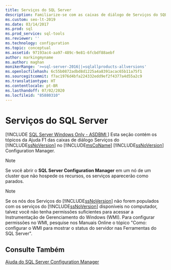 ```yaml
---
title: Serviços do SQL Server
description: Familiarize-se com as caixas de diálogo de Serviços do SQL Server no Microsoft SQL Server Configuration Manager.
ms.custom: seo-lt-2019
ms.date: 03/14/2017
ms.prod: sql
ms.prod_service: sql-tools
ms.reviewer: ''
ms.technology: configuration
ms.topic: conceptual
ms.assetid: 97193ac4-aa97-489c-9e81-6fcbdf88aebf
author: markingmyname
ms.author: maghan
monikerRange: '>=sql-server-2016||=sqlallproducts-allversions'
ms.openlocfilehash: 6c55b0872adbd8d1225a4a8391acac65b11a75f1
ms.sourcegitcommit: f7ac1976d4bfa224332edd9ef2f4377a4d55a2c9
ms.translationtype: HT
ms.contentlocale: pt-BR
ms.lasthandoff: 07/02/2020
ms.locfileid: "85880310"
---
```

# <a name="sql-server-services"></a>Serviços do SQL Server
[!INCLUDE [SQL Server Windows Only - ASDBMI ](../../includes/applies-to-version/sql-windows-only-asdbmi.md)]
  Esta seção contém os tópicos da Ajuda F1 das caixas de diálogo Serviços do [!INCLUDE[ssNoVersion](../../includes/ssnoversion-md.md)] no [!INCLUDE[msCoName](../../includes/msconame-md.md)] [!INCLUDE[ssNoVersion](../../includes/ssnoversion-md.md)] Configuration Manager.  
  
> [!NOTE]  
>  Se você abrir o **SQL Server Configuration Manager** em um nó de um cluster que não hospede os recursos, os serviços aparecerão como parados.  
  
> [!NOTE]  
>  Se os nós dos Serviços do [!INCLUDE[ssNoVersion](../../includes/ssnoversion-md.md)] não forem populados com os serviços do [!INCLUDE[ssNoVersion](../../includes/ssnoversion-md.md)] disponíveis no computador, talvez você não tenha permissões suficientes para acessar a Instrumentação de Gerenciamento do Windows (WMI). Para configurar permissões no WMI, pesquise nos Manuais Online o tópico "Como: configurar o WMI para mostrar o status do servidor nas Ferramentas do SQL Server".  
  
## <a name="see-also"></a>Consulte Também  
 [Ajuda do SQL Server Configuration Manager](../../tools/configuration-manager/sql-server-configuration-manager-help.md)  
  
  
